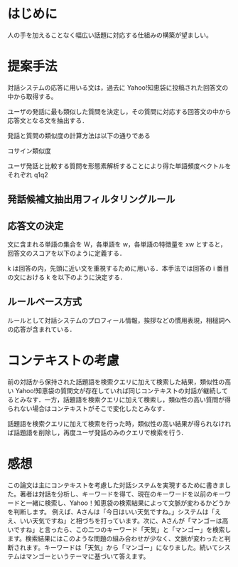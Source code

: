 # はじめに

人の手を加えることなく幅広い話題に対応する仕組みの構築が望ましい。

# 提案手法

対話システムの応答に用いる文は，過去に Yahoo!知恵袋に投稿された回答文の中から取得する。

ユーザの発話に最も類似した質問を決定し，その質問に対応する回答文の中から応答文となる文を抽出する．

発話と質問の類似度の計算方法は以下の通りである

コサイン類似度

ユーザ発話と比較する質問を形態素解析することにより得た単語頻度ベクトルをそれぞれ q1q2

## 発話候補文抽出用フィルタリングルール

## 応答文の決定

文に含まれる単語の集合を W，各単語を w，各単語の特徴量を xw とすると，回答文のスコアを以下のように定義する．

k は回答の内，先頭に近い文を重視するために用いる．本手法では回答の i 番目の文における k を以下のように決定する．

## ルールベース方式

ルールとして対話システムのプロフィール情報，挨拶などの慣用表現，相槌詞への応答が含まれている．

# コンテキストの考慮

前の対話から保持された話題語を検索クエリに加えて検索した結果，類似性の高い Yahoo!知恵袋の質問文が存在していれば同じコンテキストの対話が継続してるとみなす．一方，話題語を検索クエリに加えて検索し，類似性の高い質問が得られない場合はコンテキストがそこで変化したとみなす．

話題語を検索クエリに加えて検索を行った時，類似性の高い結果が得られなければ話題語を削除し，再度ユーザ発話のみのクエリで検索を行う．

# 感想

この論文は主にコンテキストを考慮した対話システムを実現するために書きました。著者は対話を分析し、キーワードを得て、現在のキーワードを以前のキーワードと一緒に検索し、Yahoo！知恵袋の検索結果によって文脈が変わるかどうかを判断します。
例えば、Aさんは「今日はいい天気ですね。」システムは「ええ、いい天気ですね」と相づちを打っています。次に、Aさんが「マンゴーは高いですね」と言ったら、この二つのキーワード「天気」と「マンゴー」を検索します。検索結果にはこのような問題の組み合わせが少なく、文脈が変わったと判断されます。キーワードは「天気」から「マンゴー」になりました。続いてシステムはマンゴーというテーマに基づいて答えます。
